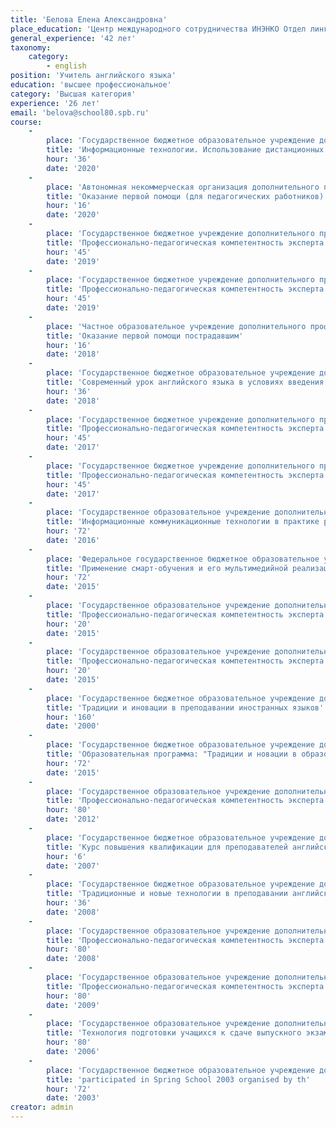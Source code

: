 ```yaml
---
title: 'Белова Елена Александровна'
place_education: 'Центр международного сотрудничества ИНЭНКО Отдел лингвистической информации и образования LIF E; Ленинградский ордена Ленина электротехнический институт им.В.И.Ульянова (Ленина)'
general_experience: '42 лет'
taxonomy:
    category:
        - english
position: 'Учитель английского языка'
education: 'высшее профессиональное'
category: 'Высшая категория'
experience: '26 лет'
email: 'belova@school80.spb.ru'
course: 
    -
        place: 'Государственное бюджетное образовательное учреждение дополнительного педагогического профессионального образования Центр повышения квалификации специалистов Петроградского района Санкт-Петербурга "Информационно-методический центр"'
        title: 'Информационные технологии. Использование дистанционных технологий в современном образовательном процессе'
        hour: '36'
        date: '2020'
    -
        place: 'Автономная некоммерческая организация дополнительного профессионального образования "Учебный центр "Педагогический альянс"'
        title: 'Оказание первой помощи (для педагогических работников)'
        hour: '16'
        date: '2020'
    -
        place: 'Государственное бюджетное учреждение дополнительного профессионального образования «Санкт-Петербургский центр оценки качества образования и информационных технологий»'
        title: 'Профессионально-педагогическая компетентность эксперта государственной итоговой аттестации выпускников 11 классов (семинар для экспертов ЕГЭ по английскому языку раздел "Письмо")'
        hour: '45'
        date: '2019'
    -
        place: 'Государственное бюджетное учреждение дополнительного профессионального образования «Санкт-Петербургский центр оценки качества образования и информационных технологий»'
        title: 'Профессионально-педагогическая компетентность эксперта государственной итоговой аттестации выпускников 11 классов (семинар для экспертов ЕГЭ по английскому языку раздел "Говорение")'
        hour: '45'
        date: '2019'
    -
        place: 'Частное образовательное учреждение дополнительного профессионального образования Образовательный центр охраны труда'
        title: 'Оказание первой помощи пострадавшим'
        hour: '16'
        date: '2018'
    -
        place: 'Государственное бюджетное образовательное учреждение дополнительного педагогического профессионального образования Центр повышения квалификации специалистов Петроградского района Санкт-Петербурга "Информационно-методический центр"'
        title: 'Современный урок английского языка в условиях введения ФГОС ООО'
        hour: '36'
        date: '2018'
    -
        place: 'Государственное бюджетное учреждение дополнительного профессионального образования «Санкт-Петербургский центр оценки качества образования и информационных технологий»'
        title: 'Профессионально-педагогическая компетентность эксперта единого государственного экзамена по иностранным языкам (английский язык, часть "Говорение")'
        hour: '45'
        date: '2017'
    -
        place: 'Государственное бюджетное учреждение дополнительного профессионального образования «Санкт-Петербургский центр оценки качества образования и информационных технологий»'
        title: 'Профессионально-педагогическая компетентность эксперта единого государственного экзамена по иностранным языкам (английский язык, часть "Письмо")'
        hour: '45'
        date: '2017'
    -
        place: 'Государственное образовательное учреждение дополнительного профессионального образования центр повышения квалификации специалистов Санкт-Петербурга "Региональный центр оценки качества и информационных технологий"'
        title: 'Информационные коммуникационные технологии в практике работы учителя-предметника'
        hour: '72'
        date: '2016'
    -
        place: 'Федеральное государственное бюджетное образовательное учреждение высшего профессионального образования «Российский государственный педагогический университет им. А. И. Герцена»'
        title: 'Применение смарт-обучения и его мультимедийной реализации в школе'
        hour: '72'
        date: '2015'
    -
        place: 'Государственное образовательное учреждение дополнительного профессионального образования центр повышения квалификации специалистов Санкт-Петербурга "Региональный центр оценки качества и информационных технологий"'
        title: 'Профессионально-педагогическая компетентность эксперта единого государственного экзамена по иностранным языкам (английский язык, часть "Письмо")'
        hour: '20'
        date: '2015'
    -
        place: 'Государственное образовательное учреждение дополнительного профессионального образования центр повышения квалификации специалистов Санкт-Петербурга "Региональный центр оценки качества и информационных технологий"'
        title: 'Профессионально-педагогическая компетентность эксперта единого государственного экзамена по иностранным языкам (английский язык, часть "Говорение")'
        hour: '20'
        date: '2015'
    -
        place: 'Государственное бюджетное образовательное учреждение дополнительного профессионального образования (повышения квалификации) специалистов Санкт-Петербургская академия постдипломного педагогического образования'
        title: 'Традиции и иновации в преподавании иностранных языков'
        hour: '160'
        date: '2000'
    -
        place: 'Государственное бюджетное образовательное учреждение дополнительного педагогического профессионального образования Центр повышения квалификации специалистов Петроградского района Санкт-Петербурга "Информационно-методический центр"'
        title: 'Образовательная программа: "Традиции и новации в образовательном процессе на первой ступени обюучения" Модуль: "ФГОС - новое качество урока"'
        hour: '72'
        date: '2015'
    -
        place: 'Государственное образовательное учреждение дополнительного профессионального образования центр повышения квалификации специалистов Санкт-Петербурга "Региональный центр оценки качества и информационных технологий"'
        title: 'Профессионально-педагогическая компетентность эксперта ЕГЭ по английскому языку (раздел "говорение")'
        hour: '80'
        date: '2012'
    -
        place: 'Государственное бюджетное образовательное учреждение дополнительного профессионального образования (повышения квалификации) специалистов Санкт-Петербургская академия постдипломного педагогического образования'
        title: 'Курс повышения квалификации для преподавателей английского языка'
        hour: '6'
        date: '2007'
    -
        place: 'Государственное бюджетное образовательное учреждение дополнительного педагогического профессионального образования Центр повышения квалификации специалистов Петроградского района Санкт-Петербурга "Информационно-методический центр"'
        title: 'Традиционные и новые технологии в преподавании английского языка'
        hour: '36'
        date: '2008'
    -
        place: 'Государственное образовательное учреждение дополнительного профессионального образования центр повышения квалификации специалистов Санкт-Петербурга "Региональный центр оценки качества и информационных технологий"'
        title: 'Профессионально-педагогическая компетентность эксперта ЕГЭ по английскому языку (говорение)'
        hour: '80'
        date: '2008'
    -
        place: 'Государственное образовательное учреждение дополнительного профессионального образования центр повышения квалификации специалистов Санкт-Петербурга "Региональный центр оценки качества и информационных технологий"'
        title: 'Профессионально-педагогическая компетентность эксперта ЕГЭ по английскому языку'
        hour: '80'
        date: '2009'
    -
        place: 'Государственное образовательное учреждение дополнительного профессионального образования центр повышения квалификации специалистов Санкт-Петербурга "Региональный центр оценки качества и информационных технологий"'
        title: 'Технология подготовки учащихся к сдаче выпускного экзамена в формате ЕГЭ по английскому языку'
        hour: '80'
        date: '2006'
    -
        place: 'Государственное бюджетное образовательное учреждение дополнительного профессионального образования (повышения квалификации) специалистов Санкт-Петербургская академия постдипломного педагогического образования'
        title: 'participated in Spring School 2003 organised by th'
        hour: '72'
        date: '2003'
creator: admin
---
```

